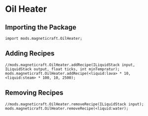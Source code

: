 # Oil Heater

## Importing the Package
```zenscript
import mods.magneticraft.OilHeater;
```

## Adding Recipes
```zenscript
//mods.magneticraft.OilHeater.addRecipe(ILiquidStack input, ILiquidStack output, float ticks, int minTempratur);
mods.magneticraft.OilHeater.addRecipe(<liquid:lava> * 10, <liquid:steam> * 100, 10, 2500);
```

## Removing Recipes
```zenscript
//mods.magneticraft.OilHeater.removeRecipe(ILiquidStack input);
mods.magneticraft.OilHeater.removeRecipe(<liquid:water);
```